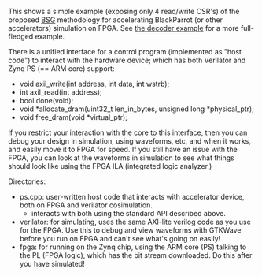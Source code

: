 This shows a simple example (exposing only 4 read/write CSR's) of the proposed [BSG](http://bsg.ai) methodology for accelerating BlackParrot (or other accelerators) simulation on FPGA. See [the decoder example](https://github.com/black-parrot-hdk/zynq-parrot/edit/master/cosim/decoder-example) for a more full-fledged example.

There is a unified interface for a control program (implemented as "host code") to interact with the hardware device; which has both Verilator and Zynq PS (== ARM core) support:

- void axil_write(int address, int data, int wstrb);
- int axil_read(int address);
- bool done(void);
- void *allocate_dram(uint32_t len_in_bytes, unsigned long *physical_ptr);
- void free_dram(void *virtual_ptr);

If you restrict your interaction with the core to this interface, then you can debug your design in simulation, using waveforms, etc, and when it works, and easily move it to FPGA for speed. If you still have an issue with the FPGA, you can look at the waveforms in simulation to see what things should look like using the FPGA ILA (integrated logic analyzer.)

Directories:

- ps.cpp: user-written host code that interacts with accelerator device, both on FPGA and verilator cosimulation. 
  - interacts with both using the standard API described above.
- verilator: for simulating, uses the same AXI-lite verilog code as you use for the FPGA. Use this to debug and view waveforms with GTKWave before you run on FPGA and can't see what's going on easily!
- fpga: for running on the Zynq chip, using the ARM core (PS) talking to the PL (FPGA logic), which has the bit stream downloaded. Do this after you have simulated!
